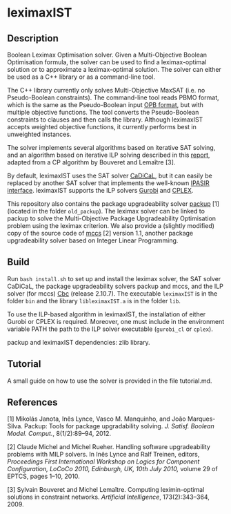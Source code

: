 # leximaxIST
## Description
Boolean Leximax Optimisation solver.
Given a Multi-Objective Boolean Optimisation formula, the solver can be used to find a leximax-optimal solution or to approximate a leximax-optimal solution.
The solver can either be used as a C++ library or as a command-line tool.

The C++ library currently only solves Multi-Objective MaxSAT (i.e. no Pseudo-Boolean constraints).
The command-line tool reads PBMO format, which is the same as the Pseudo-Boolean input [OPB format](https://www.cril.univ-artois.fr/PB12/format.pdf), but with multiple objective functions.
The tool converts the Pseudo-Boolean constraints to clauses and then calls the library.
Although leximaxIST accepts weighted objective functions, it currently performs best in unweighted instances.

The solver implements several algorithms based on iterative SAT solving, and an algorithm based on iterative ILP solving described in this [report](https://www.mancoosi.org/reports/d4.3.pdf), adapted from a CP algorithm by Bouveret and Lemaître [3].

By default, leximaxIST uses the SAT solver [CaDiCaL](https://github.com/arminbiere/cadical), but it can easily be replaced by another SAT solver that implements the well-known [IPASIR interface](https://baldur.iti.kit.edu/sat-race-2015/index.php?cat=rules#api).
leximaxIST supports the ILP solvers [Gurobi](https://www.gurobi.com/) and [CPLEX](https://www.ibm.com/analytics/cplex-optimizer).

This repository also contains the package upgradeability solver [packup](https://sat.inesc-id.pt/~mikolas/sw/packup/) [1] (located in the folder `old_packup`). The leximax solver can be linked to packup to solve the Multi-Objective Package Upgradeability Optimisation problem using the leximax criterion.
We also provide a (slightly modified) copy of the source code of [mccs](https://www.i3s.unice.fr/~cpjm/software.html) [2] version 1.1, another package upgradeability solver based on Integer Linear Programming.

## Build
Run `bash install.sh` to set up and install the leximax solver, the SAT solver CaDiCaL, the package upgradeability solvers packup and mccs, and the ILP solver (for mccs) [Cbc](https://github.com/coin-or/Cbc) (release 2.10.7). The executable `leximaxIST` is in the folder `bin` and the library `libleximaxIST.a` is in the folder `lib`.

To use the ILP-based algorithm in leximaxIST, the installation of either Gurobi or CPLEX is required.
Moreover, one must include in the environment variable PATH the path to the ILP solver executable (`gurobi_cl` or `cplex`).

packup and leximaxIST dependencies: zlib library.

## Tutorial
A small guide on how to use the solver is provided in the file tutorial.md.

## References
[1] Mikolás Janota, Inês Lynce, Vasco M. Manquinho, and João Marques-Silva. Packup: Tools for package upgradability solving. *J. Satisf. Boolean Model. Comput.*, 8(1/2):89–94, 2012.

[2] Claude Michel and Michel Rueher. Handling software upgradeability problems with MILP solvers. In Inês Lynce and Ralf Treinen, editors, *Proceedings First International Workshop on Logics for Component Configuration, LoCoCo 2010, Edinburgh, UK, 10th July 2010,* volume 29 of EPTCS, pages 1–10, 2010.

[3] Sylvain Bouveret and Michel Lemaître. Computing leximin-optimal solutions in constraint networks. *Artificial Intelligence*, 173(2):343–364, 2009.

